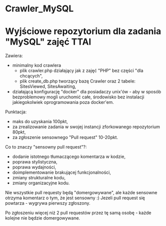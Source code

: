 # Crawler_MySQL

# Wyjściowe repozytorium dla zadania "MySQL" zajęć TTAI

Zawiera:
- minimalny kod crawlera
	- plik crawler.php działający jak z zajęć "PHP" bez części "dla chcących",
	- plik create_db.php tworzący bazę Crawler oraz 2 tabele: SitesViewed, SitesAwaiting,
- działającą konfigurację "docker" dla posiadaczy unix'ów - aby w sposób bezproblemowy mogli uruchomić całe, środowisko bez instalacji jakiegokolwiek oprogramowania poza docker'em.

Punktacja:
- maks do uzyskania 100pkt,
- za zrealizowanie zadania w swojej instancji zforkowanego repozytorium 80pkt,
- za zgłoszenie sensownego "Pull request" 10-20pkt.


Co to znaczy "sensowny pull request"?:
- dodanie istotnego tłumaczącego komentarza w kodzie,
- poprawa stylistyczna,
- poprawa wydajności,
- doimplementowanie brakującej funkcjonalności,
- zmiany strukturalne kodu,
- zmiany organizacyjne kodu.

Nie wszystkie pull requesty będą "domergowywane", ale każde sensowne otrzyma komentarz o tym, że jest sensowny :)
Jezeli pull request się powtarza - wygrywa pierwszy zgłoszony.

Po zgłoszeniu więcej niż 2 pull requestów przez tę samą osobę - każde kolejne nie będzie domergowywane.
